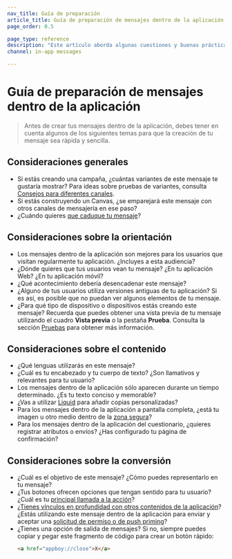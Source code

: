 ```yaml
---
nav_title: Guía de preparación
article_title: Guía de preparación de mensajes dentro de la aplicación
page_order: 0.5

page_type: reference
description: "Este artículo aborda algunas cuestiones y buenas prácticas que deberías tener en cuenta antes de crear tus mensajes dentro de la aplicación."
channel: in-app messages

---
```


# Guía de preparación de mensajes dentro de la aplicación

> Antes de crear tus mensajes dentro de la aplicación, debes tener en cuenta algunos de los siguientes temas para que la creación de tu mensaje sea rápida y sencilla.

## Consideraciones generales

- Si estás creando una campaña, ¿cuántas variantes de este mensaje te gustaría mostrar? Para ideas sobre pruebas de variantes, consulta [Consejos para diferentes canales]({{site.baseurl}}/user_guide/engagement_tools/testing/multivariant_testing/create_multivariate_campaign/#tips-different-channels).
- Si estás construyendo un Canvas, ¿se emparejará este mensaje con otros canales de mensajería en ese paso?
- ¿Cuándo quieres [que caduque tu mensaje]({{site.baseurl}}/canvas_in-app_messages/)?

## Consideraciones sobre la orientación

- Los mensajes dentro de la aplicación son mejores para los usuarios que visitan regularmente tu aplicación. ¿Incluyes a esta audiencia?
- ¿Dónde quieres que tus usuarios vean tu mensaje? ¿En tu aplicación Web? ¿En tu aplicación móvil?
- ¿Qué acontecimiento debería desencadenar este mensaje?
- ¿Alguno de tus usuarios utiliza versiones antiguas de tu aplicación? Si es así, es posible que no puedan ver algunos elementos de tu mensaje.
- ¿Para qué tipo de dispositivo o dispositivos estás creando este mensaje? Recuerda que puedes obtener una vista previa de tu mensaje utilizando el cuadro **Vista previa** o la pestaña **Prueba**. Consulta la sección [Pruebas]({{site.baseurl}}/user_guide/message_building_by_channel/in-app_messages/testing/) para obtener más información.

## Consideraciones sobre el contenido

- ¿Qué lenguas utilizarás en este mensaje?
- ¿Cuál es tu encabezado y tu cuerpo de texto? ¿Son llamativos y relevantes para tu usuario?
- Los mensajes dentro de la aplicación sólo aparecen durante un tiempo determinado. ¿Es tu texto conciso y memorable?
- ¿Vas a utilizar [Liquid]({{site.baseurl}}/user_guide/personalization_and_dynamic_content/liquid/using_liquid/) para añadir copias personalizadas?
- Para los mensajes dentro de la aplicación a pantalla completa, ¿está tu imagen u otro medio dentro de la [zona segura]({{site.baseurl}}/user_guide/message_building_by_channel/in-app_messages/creative_details/fullscreen/#image-safe-zone)?
- Para los mensajes dentro de la aplicación del cuestionario, ¿quieres registrar atributos o envíos? ¿Has configurado tu página de confirmación?

## Consideraciones sobre la conversión

- ¿Cuál es el objetivo de este mensaje? ¿Cómo puedes representarlo en tu mensaje?
- ¿Tus botones ofrecen opciones que tengan sentido para tu usuario? ¿Cuál es tu [principal llamada a la acción]({{site.baseurl}}/user_guide/message_building_by_channel/in-app_messages/create/#buttons)?
- [¿Tienes vínculos en profundidad con otros contenidos de la aplicación]({{site.baseurl}}/user_guide/personalization_and_dynamic_content/deep_linking_to_in-app_content/#deep-linking-to-in-app-content)? ¿Estás utilizando este mensaje dentro de la aplicación para enviar y aceptar una [solicitud de permiso o de push priming]({{site.baseurl}}/user_guide/message_building_by_channel/push/best_practices/)?
- ¿Tienes una opción de salida de mensajes? Si no, siempre puedes copiar y pegar este fragmento de código para crear un botón rápido:
    ```html
    <a href="appboy://close">X</a>
    ```


